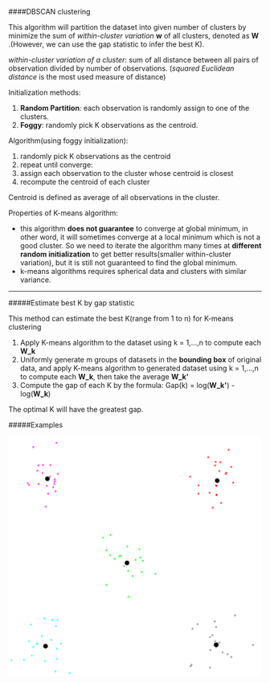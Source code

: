####DBSCAN clustering

This algorithm will partition the dataset into given number of clusters by minimize the sum of _within-cluster variation_ __w__  of all clusters, denoted as __W__ .(However, we can use the gap statistic to infer the best K).

*within-cluster variation of a cluster*: sum of all distance between all pairs of observation divided by number of observations. (*squared Euclidean distance* is the most used measure of distance)

Initialization methods:

1. __Random Partition__: each observation is randomly assign to one of the clusters.
2. __Foggy__: randomly pick K observations as the centroid.

Algorithm(using foggy initialization):

1. randomly pick K observations as the centroid
2. repeat until converge: 
1. assign each observation to the cluster whose centroid is closest
2. recompute the centroid of each cluster

Centroid is defined as average of all observations in the cluster.

Properties of K-means algorithm:
* this algorithm __does not guarantee__ to converge at global minimum, in other word, it will sometimes converge at a local minimum which is not a good cluster. So we need to iterate the algorithm many times at __different random initialization__ to get better results(smaller within-cluster variation), but it is still not guaranteed to find the global minimum.
* k-means algorithms requires spherical data and clusters with similar variance.

***
#####Estimate best K by gap statistic

This method can estimate the best K(range from 1 to n) for K-means clustering

1. Apply K-means algorithm to the dataset using k = 1,...,n to compute each __W_k__
2. Uniformly generate m groups of datasets in the __bounding box__ of original data, and apply K-means algorithm to generated dataset using k = 1,...,n to compute each __W_k__, then take the average __W_k'__
3. Compute the gap of each K by the formula: Gap(k) = log(__W_k'__) - log(__W_k__)

The optimal K will have the greatest gap.

#####Examples

![](src/kmeans/pic/km1.tiff)
